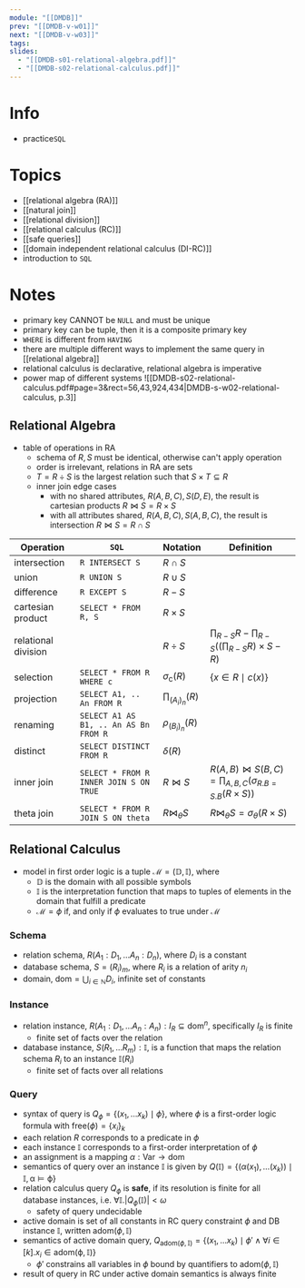 ```yaml
---
module: "[[DMDB]]"
prev: "[[DMDB-v-w01]]"
next: "[[DMDB-v-w03]]"
tags: 
slides:
  - "[[DMDB-s01-relational-algebra.pdf]]"
  - "[[DMDB-s02-relational-calculus.pdf]]"
---
```


# Info
- practice`SQL`

# Topics
- [[relational algebra (RA)]]
- [[natural join]]
- [[relational division]]
- [[relational calculus (RC)]]
- [[safe queries]]
- [[domain independent relational calculus (DI-RC)]]
- introduction to `SQL`

# Notes
- primary key CANNOT be `NULL` and must be unique
- primary key can be tuple, then it is a composite primary key
- `WHERE` is different from `HAVING`
- there are multiple different ways to implement the same query in [[relational algebra]]
- relational calculus is declarative, relational algebra is imperative
- power map of different systems
	![[DMDB-s02-relational-calculus.pdf#page=3&rect=56,43,924,434|DMDB-s-w02-relational-calculus, p.3]]

## Relational Algebra
- table of operations in RA
	- schema of $R, S$ must be identical, otherwise can't apply operation
	- order is irrelevant, relations in RA are sets
	- $T =R \div S$ is the largest relation such that $S \times T \subseteq R$
	- inner join edge cases
		- with no shared attributes, $R(A, B, C), S(D, E)$, the result is cartesian products $R \bowtie S = R \times S$
		- with all attributes shared, $R(A,B,C), S(A,B,C)$, the result is intersection $R \bowtie S = R \cap S$

| Operation           | `SQL`                                  | Notation                   | Definition                                                                              |
| ------------------- | -------------------------------------- | -------------------------- | --------------------------------------------------------------------------------------- |
| intersection        | `R INTERSECT S`                        | $R \cap S$                 |                                                                                         |
| union               | `R UNION S`                            | $R \cup S$                 |                                                                                         |
| difference          | `R EXCEPT S`                           | $R - S$                    |                                                                                         |
| cartesian product   | `SELECT * FROM R, S`                   | $R \times S$               |                                                                                         |
| relational division |                                        | $R \div S$                 | $\prod_{R - S}R - \prod_{R -S} \left( \left( \prod_{R-S} R\right) \times S - R \right)$ |
| selection           | `SELECT * FROM R WHERE c`              | $\sigma_{\mathrm{c}} (R)$  | $\{ x \in R \mid c(x) \}$                                                               |
| projection          | `SELECT A1, .. An FROM R`              | $\prod_{ (A_{i})_{n}} (R)$ |                                                                                         |
| renaming            | `SELECT A1 AS B1, .. An AS Bn FROM R`  | $\rho_{(B_{i})_{n}} (R)$   |                                                                                         |
| distinct            | `SELECT DISTINCT FROM R`               | $\delta(R)$                |                                                                                         |
| inner join          | `SELECT * FROM R INNER JOIN S ON TRUE` | $R \bowtie S$              | $R(A,B) \bowtie S(B,C) = \prod_{A, B, C} (\sigma_{R.B = S.B}(R \times S))$              |
| theta join          | `SELECT * FROM R JOIN S ON theta`      | $R \bowtie_{\theta} S$     | $R \bowtie_{\theta} S = \sigma_{\theta}(R \times S)$                                    |

## Relational Calculus
- model in first order logic is a tuple $\mathcal{M}= ( \mathbb{D}, \mathbb{I})$, where
	- $\mathbb{D}$ is the domain with all possible symbols
	- $\mathbb{I}$ is the interpretation function that maps to tuples of elements in the domain that fulfill a predicate
	- $\mathcal{M} = \phi$ if, and only if $\phi$ evaluates to true under $\mathcal{M}$
### Schema
- relation schema, $R(A_{1} : D_{1}, \dots A_{n} : D_{n})$, where $D_{i}$ is a constant
- database schema, $S = (R_{i})_{m}$, where $R_{i}$ is a relation of arity $n_{i}$
- domain, $\mathrm{dom} = \bigcup_{i \in \mathbb{N}}D_{i}$, infinite set of constants

### Instance
- relation instance, $R(A_{1} : D_{1}, \dots A_{n} : A_{n}) : I_{R} \subseteq \mathrm{dom}^{n}$, specifically $I_{R}$ is finite
	- finite set of facts over the relation
- database instance, $S(R_{1},\dots R_{m}) : \mathbb{I}$, is a function that maps the relation schema $R_{i}$ to an instance $\mathbb{I}(R_{i})$
	- finite set of facts over all relations

### Query
- syntax of query is $Q_{\phi} = \{ (x_{1}, \dots x_{k}) \mid \phi\}$, where $\phi$ is a first-order logic formula with $\mathrm{free}(\phi) = \{ x_{i} \}_{k}$
- each relation $R$ corresponds to a predicate in $\phi$
- each instance $\mathbb{I}$ corresponds to a first-order interpretation of $\phi$
- an assignment is a mapping $\alpha : \mathsf{Var} \to \mathrm{dom}$
- semantics of query over an instance $\mathbb{I}$ is given by $Q(\mathbb{I}) = \{ ( \alpha(x_{1}), \dots (x_{k}) ) \mid \mathbb{I, \alpha \models \phi} \}$
- relation calculus query $Q_{\phi}$ is **safe**, if its resolution is finite for all database instances, i.e. $\forall \mathbb{I}. |Q_{\phi}(\mathbb{I})| < \omega$
	- safety of query undecidable
- active domain is set of all constants in RC query constraint $\phi$ and DB instance $\mathbb{I}$, written $\mathrm{adom}(\phi, \mathbb{I})$
- semantics of active domain query, $Q_{\mathrm{adom}(\phi , \mathbb{I})} = \{ (x_{1}, \dots x_{k}) \mid \phi' \land \forall i \in [k]. x_{i} \in \mathrm{adom(\phi, \mathbb{I})} \}$
	- $\phi'$ constrains all variables in $\phi$ bound by quantifiers to $\mathrm{adom}(\phi, \mathbb{I})$
- result of query in RC under active domain semantics is always finite